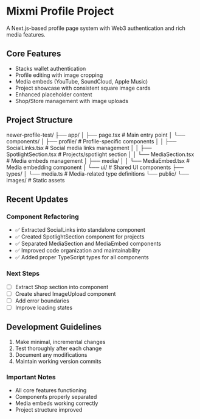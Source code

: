 # Mixmi Profile Project

A Next.js-based profile page system with Web3 authentication and rich media features.

## Core Features

- Stacks wallet authentication
- Profile editing with image cropping
- Media embeds (YouTube, SoundCloud, Apple Music)
- Project showcase with consistent square image cards
- Enhanced placeholder content
- Shop/Store management with image uploads

## Project Structure

newer-profile-test/
├── app/
│ ├── page.tsx                    # Main entry point
│ └── components/
│     ├── profile/               # Profile-specific components
│     │   ├── SocialLinks.tsx    # Social media links management
│     │   ├── SpotlightSection.tsx # Projects/spotlight section
│     │   └── MediaSection.tsx   # Media embeds management
│     ├── media/
│     │   └── MediaEmbed.tsx     # Media embedding component
│     └── ui/                    # Shared UI components
├── types/
│ └── media.ts                   # Media-related type definitions
└── public/
    └── images/                  # Static assets

## Recent Updates

### Component Refactoring
- ✅ Extracted SocialLinks into standalone component
- ✅ Created SpotlightSection component for projects
- ✅ Separated MediaSection and MediaEmbed components
- ✅ Improved code organization and maintainability
- ✅ Added proper TypeScript types for all components

### Next Steps
- [ ] Extract Shop section into component
- [ ] Create shared ImageUpload component
- [ ] Add error boundaries
- [ ] Improve loading states

## Development Guidelines

1. Make minimal, incremental changes
2. Test thoroughly after each change
3. Document any modifications
4. Maintain working version commits

### Important Notes
- All core features functioning
- Components properly separated
- Media embeds working correctly
- Project structure improved




